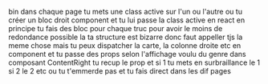 bin dans chaque page
tu mets une class active sur l'un ou l'autre
ou tu créer un bloc droit component
et tu lui passe la class active
en react en principe tu fais des bloc pour chaque truc
pour avoir le moins de redondance possible
la ta structure est bizarre
donc faut appeller tjs la meme chose
mais tu peux dispatcher la carte, la colonne droite etc
en component
et tu passe des props selon l'affichage voulu du genre
<ContentRight activeClass="1" />
dans composant ContentRight tu recup le prop
et si 1 tu mets en surbraillance le 1 si 2 le 2 etc
ou tu t'emmerde pas et tu fais direct dans les dif pages